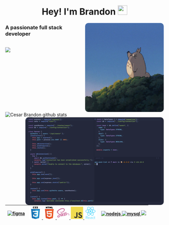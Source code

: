 <h1 align="center">Hey! I'm Brandon <img src="https://raw.githubusercontent.com/Pocco81/Pocco81/main/assets/hi.gif?raw=true" width="30px" height="30px"></h1>

<img align="right" src="./assets/ghibli.gif" alt="giphy" width="250" style=" border-radius:10px;">

<h3 >A passionate full stack developer</h3><br>
<img src="https://github-readme-stats.vercel.app/api?username=Cesar-Brandon&show_icons=true&theme=blueberry"/>

<img align="left" width="300" src="https://github-readme-stats.vercel.app/api/top-langs/?username=Cesar-Brandon&theme=blueberry" alt="Cesar Brandon github stats">
<img align="right" width="440" src="./assets/minimalist-mode.png" alt="giphy" style="border-radius:10px;">

&emsp;

<div align="center">

| <a href="https://www.figma.com/" target="_blank" rel="noreferrer"> <img src="https://www.vectorlogo.zone/logos/figma/figma-icon.svg" alt="figma" width="40" height="40"/> </a> | <a href="https://www.w3schools.com/css/" target="_blank" rel="noreferrer"> <img src="https://raw.githubusercontent.com/devicons/devicon/master/icons/css3/css3-original-wordmark.svg" alt="css3" width="40" height="40"/> </a> <a href="https://www.w3.org/html/" target="_blank" rel="noreferrer"> <img src="https://raw.githubusercontent.com/devicons/devicon/master/icons/html5/html5-original-wordmark.svg" alt="html5" width="40" height="40"/> </a> <a href="https://sass-lang.com" target="_blank" rel="noreferrer"> <img src="https://raw.githubusercontent.com/devicons/devicon/master/icons/sass/sass-original.svg" alt="sass" width="40" height="40"/> </a> <a href="https://developer.mozilla.org/en-US/docs/Web/JavaScript" target="_blank" rel="noreferrer"> <img src="https://raw.githubusercontent.com/devicons/devicon/master/icons/javascript/javascript-original.svg" alt="javascript" width="40" height="40"/> </a> <a href="https://reactjs.org/" target="_blank" rel="noreferrer"> <img src="https://raw.githubusercontent.com/devicons/devicon/master/icons/react/react-original-wordmark.svg" alt="react" width="40" height="40"/> </a> | <a href="https://nodejs.org" target="_blank" rel="noreferrer"> <img src="https://cdn.iconscout.com/icon/free/png-256/node-js-1174925.png" alt="nodejs" width="40" height="40"/> </a> <a href="https://www.mysql.com/" target="_blank" rel="noreferrer"> <img src="https://cdn-icons-png.flaticon.com/512/528/528260.png" alt="mysql" width="40" height="40"/> </a>  <img  witdh="40" height="40" src="https://icons.iconarchive.com/icons/paomedia/small-n-flat/1024/terminal-icon.png">
| ------------- | ------------- | ------------- |

</div>

